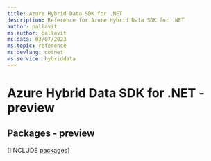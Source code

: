 ```yaml
---
title: Azure Hybrid Data SDK for .NET
description: Reference for Azure Hybrid Data SDK for .NET
author: pallavit
ms.author: pallavit
ms.data: 03/07/2023
ms.topic: reference
ms.devlang: dotnet
ms.service: hybriddata
---
```

# Azure Hybrid Data SDK for .NET - preview
## Packages - preview
[!INCLUDE [packages](hybrid-data-index.md)]